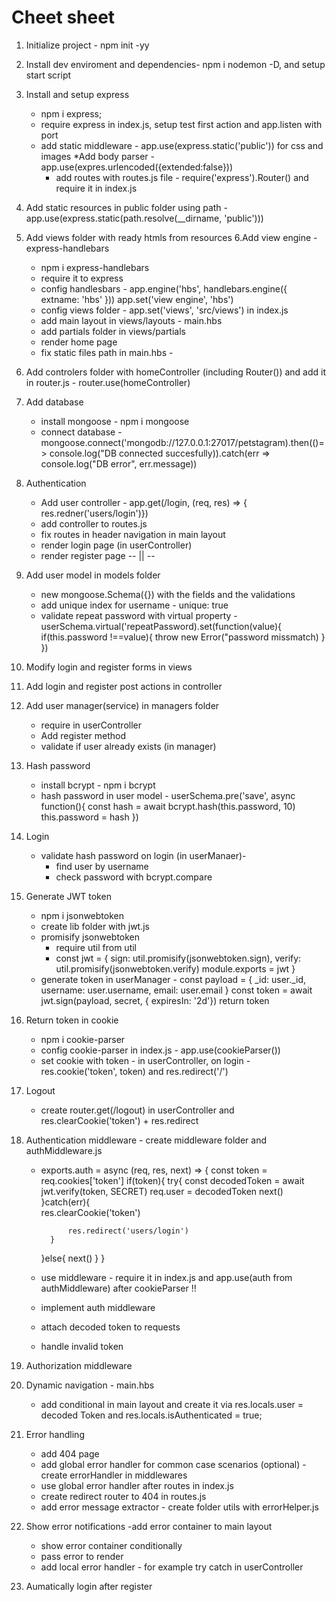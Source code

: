 # Cheet sheet 
 
1. Initialize project - npm init -yy
2. Install dev enviroment and dependencies- npm i nodemon -D, and setup start script
3. Install and setup express 
    - npm i express;
    - require express in index.js, setup test first action and app.listen with port
    - add static middleware - app.use(express.static('public')) for css and images
        *Add body parser - app.use(expres.urlencoded({extended:false}))
        * add routes with routes.js file - require('express').Router() and require it in index.js
4. Add static resources in public folder using path  - app.use(express.static(path.resolve(__dirname, 'public')))  
5. Add views folder with ready htmls from resources
6.Add view engine - express-handlebars
    - npm i express-handlebars
    - require it to express
    - config handlesbars - app.engine('hbs', handlebars.engine({
        extname: 'hbs'
    }))
        app.set('view engine', 'hbs')
    - config views folder - app.set('views', 'src/views') in index.js
    - add main layout in views/layouts - main.hbs
    - add partials folder in views/partials
    - render home page
    - fix static files path in main.hbs -  
7. Add controlers folder with homeController (including Router()) and add it in router.js - router.use(homeController)
8. Add database 
    - install mongoose - npm i mongoose
    - connect database - mongoose.connect('mongodb://127.0.0.1:27017/petstagram).then(()=> console.log("DB connected succesfully)).catch(err => console.log("DB error", err.message))

9. Authentication
    - Add user controller - app.get(/login, (req, res) => { res.redner('users/login')})
    - add controller to routes.js
    - fix routes in header navigation in main layout
    - render login page  (in userController)
    - render register page -- || --
10. Add user model in models folder
    - new mongoose.Schema({}) with the fields and the validations
    - add unique index for username - unique: true
    - validate repeat password with virtual property - userSchema.virtual('repeatPassword).set(function(value){
        if(this.password !==value){
            throw new Error("password missmatch)
        }
    })
    
11. Modify login and register forms in views
12. Add login and register post actions in controller
13. Add user manager(service) in managers folder
    - require in userController
    - Add register method
    - validate if user already exists (in manager)
14. Hash password
    - install bcrypt - npm i bcrypt
    - hash password in user model - userSchema.pre('save', async function(){
        const hash = await bcrypt.hash(this.password, 10)
        this.password = hash
    })
15. Login 
    - validate hash password on login (in userManaer)- 
        * find user by username
        * check password with bcrypt.compare
16. Generate JWT token
    - npm i jsonwebtoken
    - create lib folder with jwt.js
    - promisify jsonwebtoken 
        * require util from util 
        * const jwt = {
        sign: util.promisify(jsonwebtoken.sign),
        verify: util.promisify(jsonwebtoken.verify)
        module.exports = jwt
    }
    - generate token in userManager - const payload = {
        _id: user._id,
        username: user.username,
        email: user.email
    }
        const token = await jwt.sign(payload, secret, { expiresIn: '2d'})
        return token
17. Return token in cookie
    - npm i cookie-parser
    - config cookie-parser in index.js - app.use(cookieParser())
    - set cookie with token - in userController, on login - res.cookie('token', token) and res.redirect('/')
18. Logout
    - create router.get(/logout) in userController and res.clearCookie('token') + res.redirect
19. Authentication middleware - create middleware folder and authMiddleware.js
    - exports.auth = async (req, res, next) => {
        const token = req.cookies['token']
        if(token){
            try{
               const decodedToken = await jwt.verify(token, SECRET)
                req.user = decodedToken
               next()
            }catch(err){    
                res.clearCookie('token')

                res.redirect('users/login')
            }
        }else{
            next()
        }
    }
    - use middleware - require it in index.js and app.use(auth from authMiddleware) after cookieParser !!
    - implement auth middleware
    - attach decoded token to requests
    - handle invalid token
20. Authorization middleware 
21. Dynamic navigation - main.hbs
    - add conditional in main layout and create it via res.locals.user = decoded Token and res.locals.isAuthenticated = true;
22. Error handling
    - add 404 page
    - add global error handler for common case scenarios (optional) - create errorHandler in middlewares
    - use global error handler after routes in index.js
    - create redirect router to 404 in routes.js
    - add error message extractor -  create folder utils with errorHelper.js 
23. Show error notifications
    -add error container to main layout
    - show error container conditionally
    - pass error to render
    - add local error handler  - for example try catch in userController
24. Aumatically login after register 